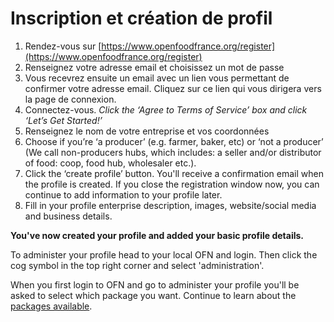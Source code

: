# Inscription et création de profil

1. Rendez-vous sur [https://www.openfoodfrance.org/register](https://www.openfoodfrance.org/register)
2. Renseignez votre adresse email et choisissez un mot de passe
3. Vous recevrez ensuite un email avec un lien vous permettant de confirmer votre adresse email. Cliquez sur ce lien qui vous dirigera vers la page de connexion.
4. Connectez-vous. _Click the ‘Agree to Terms of Service’ box and click ‘Let’s Get Started!’_
5. Renseignez le nom de votre entreprise et vos coordonnées
6. Choose if you’re ‘a producer’ \(e.g. farmer, baker, etc\) or ‘not a producer’ \(We call non-producers hubs, which includes: a seller and/or distributor of food: coop, food hub, wholesaler etc.\).
7. Click the ‘create profile’ button. You'll receive a confirmation email when the profile is created. If you close the registration window now, you can continue to add information to your profile later.
8. Fill in your profile enterprise description, images, website/social media and business details.

**You've now created your profile and added your basic profile details.**

To administer your profile head to your local OFN and login. Then click the cog symbol in the top right corner and select 'administration'.

When you first login to OFN and go to administer your profile you'll be asked to select which package you want. Continue to learn about the [packages available](types-de-package.md).

